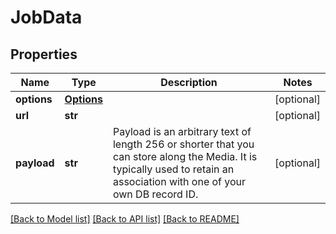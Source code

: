 # JobData

## Properties
Name | Type | Description | Notes
------------ | ------------- | ------------- | -------------
**options** | [**Options**](Options.md) |  | [optional] 
**url** | **str** |  | [optional] 
**payload** | **str** | Payload is an arbitrary text of length 256 or shorter that you can store along the Media. It is typically used to retain an association with one of your own DB record ID. | [optional] 

[[Back to Model list]](../README.md#documentation-for-models) [[Back to API list]](../README.md#documentation-for-api-endpoints) [[Back to README]](../README.md)


